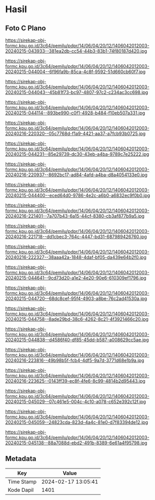 # Hasil

## Foto C Plano

https://sirekap-obj-formc.kpu.go.id/3c64/pemilu/pdpr/14/06/04/20/12/1406042012003-20240215-043933--381ea2db-cc54-44b3-83b1-74f80187d420.jpg

https://sirekap-obj-formc.kpu.go.id/3c64/pemilu/pdpr/14/06/04/20/12/1406042012003-20240215-044004--6f96fa9b-85ca-4c8f-9592-51d660cb60f7.jpg

https://sirekap-obj-formc.kpu.go.id/3c64/pemilu/pdpr/14/06/04/20/12/1406042012003-20240215-044043--45b81f73-bc97-4807-97c2-c234ac3cc698.jpg

https://sirekap-obj-formc.kpu.go.id/3c64/pemilu/pdpr/14/06/04/20/12/1406042012003-20240215-044114--893be990-c0f1-4928-b484-f10eb507a331.jpg

https://sirekap-obj-formc.kpu.go.id/3c64/pemilu/pdpr/14/06/04/20/12/1406042012003-20240216-220320--05c7768d-f1a9-4421-aa37-a7fcb93b0725.jpg

https://sirekap-obj-formc.kpu.go.id/3c64/pemilu/pdpr/14/06/04/20/12/1406042012003-20240215-044231--85e29739-dc30-43eb-a4ba-9789c7e25222.jpg

https://sirekap-obj-formc.kpu.go.id/3c64/pemilu/pdpr/14/06/04/20/12/1406042012003-20240216-220937--8692bc17-ad84-4afd-a4ba-d8a4054133e0.jpg

https://sirekap-obj-formc.kpu.go.id/3c64/pemilu/pdpr/14/06/04/20/12/1406042012003-20240215-044400--eced64d0-9786-4e2c-a6b0-a6832ec9f0b0.jpg

https://sirekap-obj-formc.kpu.go.id/3c64/pemilu/pdpr/14/06/04/20/12/1406042012003-20240216-221401--7a707b43-6a15-44cf-8380-cb3af877b9a5.jpg

https://sirekap-obj-formc.kpu.go.id/3c64/pemilu/pdpr/14/06/04/20/12/1406042012003-20240216-221718--dd1cbec3-764c-4447-bd31-687989426760.jpg

https://sirekap-obj-formc.kpu.go.id/3c64/pemilu/pdpr/14/06/04/20/12/1406042012003-20240216-222327--38aaa42a-1848-4daf-bf05-da439e64b2f0.jpg

https://sirekap-obj-formc.kpu.go.id/3c64/pemilu/pdpr/14/06/04/20/12/1406042012003-20240215-044641--9cd73d20-a1e2-4e20-90e6-610309ef1796.jpg

https://sirekap-obj-formc.kpu.go.id/3c64/pemilu/pdpr/14/06/04/20/12/1406042012003-20240215-044720--68dc8cef-95f4-4903-a8be-76c2ad41530a.jpg

https://sirekap-obj-formc.kpu.go.id/3c64/pemilu/pdpr/14/06/04/20/12/1406042012003-20240215-044758--8ade29bd-38c6-4262-8c21-4f3921466c20.jpg

https://sirekap-obj-formc.kpu.go.id/3c64/pemilu/pdpr/14/06/04/20/12/1406042012003-20240215-044838--d4586f40-df85-45dd-b587-a008629cc5ae.jpg

https://sirekap-obj-formc.kpu.go.id/3c64/pemilu/pdpr/14/06/04/20/12/1406042012003-20240216-223816--49b98b5f-fcb4-4df5-9a7d-3771d68e1b9a.jpg

https://sirekap-obj-formc.kpu.go.id/3c64/pemilu/pdpr/14/06/04/20/12/1406042012003-20240216-223625--0143ff39-ec8f-4fe6-8c99-4814b2d95443.jpg

https://sirekap-obj-formc.kpu.go.id/3c64/pemilu/pdpr/14/06/04/20/12/1406042012003-20240215-045029--07c461e5-004c-4c10-a078-c652e392c12f.jpg

https://sirekap-obj-formc.kpu.go.id/3c64/pemilu/pdpr/14/06/04/20/12/1406042012003-20240215-045059--24823cda-823d-4a4c-81e0-d7f83394de12.jpg

https://sirekap-obj-formc.kpu.go.id/3c64/pemilu/pdpr/14/06/04/20/12/1406042012003-20240215-045138--88a7088d-ebd2-491b-8389-6e61a4f95798.jpg


## Metadata

| Key        | Value               |
| ---------- | ------------------- |
| Time Stamp | 2024-02-17 13:05:41 |
| Kode Dapil | 1401                |



